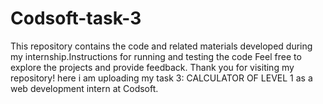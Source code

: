 # Codsoft-task-3
This repository contains the code and related materials developed during my internship.Instructions for running and testing the code Feel free to explore the projects and provide feedback. Thank you for visiting my repository!
here i am uploading my task 3: CALCULATOR 
OF LEVEL 1
as a web development intern at Codsoft.
